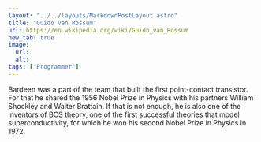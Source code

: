 ```yaml
---
layout: "../../layouts/MarkdownPostLayout.astro"
title: "Guido van Rossum"
url: https://en.wikipedia.org/wiki/Guido_van_Rossum
new_tab: true
image:
  url:
  alt:
tags: ["Programmer"]
---
```


Bardeen was a part of the team that built the first point-contact transistor. For that he shared the 1956 Nobel Prize in Physics with his partners William Shockley and Walter Brattain. If that is not enough, he is also one of the inventors of BCS theory, one of the first successful theories that model superconductivity, for which he won his second Nobel Prize in Physics in 1972.
